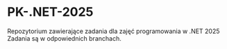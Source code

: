 ﻿# PK-.NET-2025

Repozytorium zawierające zadania dla zajęć programowania w .NET 2025
Zadania są w odpowiednich branchach.
